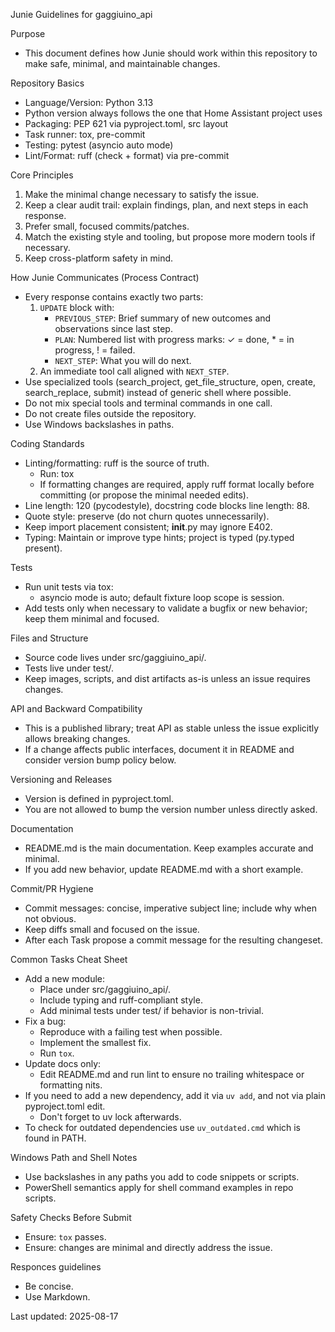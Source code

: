 Junie Guidelines for gaggiuino_api

Purpose
- This document defines how Junie should work within this repository to make safe, minimal, and maintainable changes.

Repository Basics
- Language/Version: Python 3.13
- Python version always follows the one that Home Assistant project uses
- Packaging: PEP 621 via pyproject.toml, src layout
- Task runner: tox, pre-commit
- Testing: pytest (asyncio auto mode)
- Lint/Format: ruff (check + format) via pre-commit

Core Principles
1. Make the minimal change necessary to satisfy the issue.
2. Keep a clear audit trail: explain findings, plan, and next steps in each response.
3. Prefer small, focused commits/patches.
4. Match the existing style and tooling, but propose more modern tools if necessary.
5. Keep cross-platform safety in mind.

How Junie Communicates (Process Contract)
- Every response contains exactly two parts:
  1) `UPDATE` block with:
     - `PREVIOUS_STEP`: Brief summary of new outcomes and observations since last step.
     - `PLAN`: Numbered list with progress marks: ✓ = done, * = in progress, ! = failed.
     - `NEXT_STEP`: What you will do next.
  2) An immediate tool call aligned with `NEXT_STEP`.
- Use specialized tools (search_project, get_file_structure, open, create, search_replace, submit) instead of generic shell where possible.
- Do not mix special tools and terminal commands in one call.
- Do not create files outside the repository.
- Use Windows backslashes in paths.

Coding Standards
- Linting/formatting: ruff is the source of truth.
  - Run: tox
  - If formatting changes are required, apply ruff format locally before committing (or propose the minimal needed edits).
- Line length: 120 (pycodestyle), docstring code blocks line length: 88.
- Quote style: preserve (do not churn quotes unnecessarily).
- Keep import placement consistent; __init__.py may ignore E402.
- Typing: Maintain or improve type hints; project is typed (py.typed present).

Tests
- Run unit tests via tox:
  - asyncio mode is auto; default fixture loop scope is session.
- Add tests only when necessary to validate a bugfix or new behavior; keep them minimal and focused.

Files and Structure
- Source code lives under src/gaggiuino_api/.
- Tests live under test/.
- Keep images, scripts, and dist artifacts as-is unless an issue requires changes.

API and Backward Compatibility
- This is a published library; treat API as stable unless the issue explicitly allows breaking changes.
- If a change affects public interfaces, document it in README and consider version bump policy below.

Versioning and Releases
- Version is defined in pyproject.toml.
- You are not allowed to bump the version number unless directly asked.

Documentation
- README.md is the main documentation. Keep examples accurate and minimal.
- If you add new behavior, update README.md with a short example.

Commit/PR Hygiene
- Commit messages: concise, imperative subject line; include why when not obvious.
- Keep diffs small and focused on the issue.
- After each Task propose a commit message for the resulting changeset.

Common Tasks Cheat Sheet
- Add a new module:
  - Place under src/gaggiuino_api/.
  - Include typing and ruff-compliant style.
  - Add minimal tests under test/ if behavior is non-trivial.
- Fix a bug:
  - Reproduce with a failing test when possible.
  - Implement the smallest fix.
  - Run `tox`.
- Update docs only:
  - Edit README.md and run lint to ensure no trailing whitespace or formatting nits.
- If you need to add a new dependency, add it via `uv add`, and not via plain pyproject.toml edit.
  - Don't forget to uv lock afterwards.
- To check for outdated dependencies use `uv_outdated.cmd` which is found in PATH.

Windows Path and Shell Notes
- Use backslashes in any paths you add to code snippets or scripts.
- PowerShell semantics apply for shell command examples in repo scripts.

Safety Checks Before Submit
- Ensure: `tox` passes.
- Ensure: changes are minimal and directly address the issue.

Responces guidelines
- Be concise.
- Use Markdown.

Last updated: 2025-08-17
